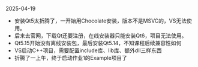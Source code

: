 
2025-04-19
- 安装Qt5太折腾了，一开始用Chocolate安装，版本不是MSVC的，VS无法使用。
- 后来去官网，下载Qt还要注册，在线安装器只能安装Qt6，项目无法使用。
- Qt5.15开始没有离线安装包，最后安装Qt5.14，不知课程后续兼容性如何
- VS启动C++项目，需要配置include库、lib库、额外dll三样东西
- 折腾了一上午，终于启动作业1的Example项目了